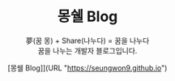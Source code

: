 <!-- markdownlint-disable-next-line -->
<div align="center">

  <!-- markdownlint-disable-next-line -->
  # 몽쉘 Blog

  夢(꿈 몽) + Share(나누다) = 꿈을 나누다  
  꿈을 나누는 개발자 블로그입니다.

  [몽쉘 Blog]](URL "https://seungwon9.github.io")

</div>